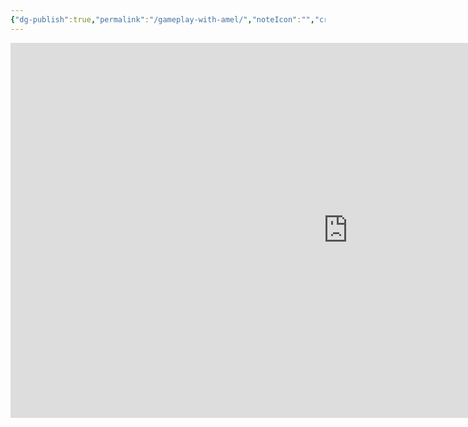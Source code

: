 ```yaml
---
{"dg-publish":true,"permalink":"/gameplay-with-amel/","noteIcon":"","created":"2025-08-20T19:14:26.622+02:00","updated":"2025-08-20T19:15:50.518+02:00"}
---
```



<iframe width="1080" height="600" src="https://www.youtube.com/embed/MRtRTk5SLww?si=Rt5cUoiXhAe0GWC4" title="YouTube video player" frameborder="0" allow="accelerometer; autoplay; clipboard-write; encrypted-media; gyroscope; picture-in-picture; web-share" referrerpolicy="strict-origin-when-cross-origin" allowfullscreen></iframe>
